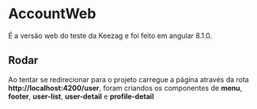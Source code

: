 # AccountWeb

É a versão web do teste da Keezag e foi feito em angular 8.1.0.

## Rodar

Ao tentar se redirecionar para o projeto carregue a página através da rota **http://localhost:4200/user**, foram criandos os componentes de **menu**, **footer**, **user-list**, **user-detail** e **profile-detail**



